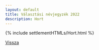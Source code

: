 ```yaml
---
layout: default
title: Választási névjegyzék 2022
description: Hort
---
```


{% include settlementHTMLs/Hort.html %}

[Vissza](../)